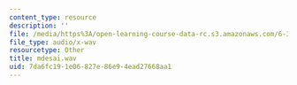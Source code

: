 ```yaml
---
content_type: resource
description: ''
file: /media/https%3A/open-learning-course-data-rc.s3.amazonaws.com/6-341-discrete-time-signal-processing-fall-2005/7da6fc191e06827e86e94ead27668aa1_mdesai.wav
file_type: audio/x-wav
resourcetype: Other
title: mdesai.wav
uid: 7da6fc19-1e06-827e-86e9-4ead27668aa1
---
```

